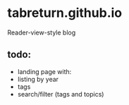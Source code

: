 # tabreturn.github.io
Reader-view-style blog

## todo:
* landing page with:
 * listing by year
 * tags
 * search/filter (tags and topics)
